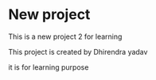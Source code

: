 # New project 

This is a new project 2 for learning

This project is created by Dhirendra yadav

it is for learning purpose

